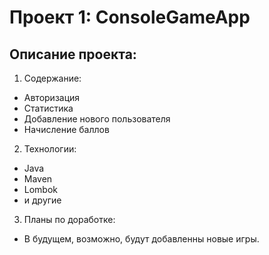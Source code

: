 # Проект 1: ConsoleGameApp

## Описание проекта:
1. Содержание:
  * Авторизация
  * Статистика
  * Добавление нового пользователя
  * Начисление баллов
2. Технологии:
  * Java
  * Maven
  * Lombok
  * и другие
3. Планы по доработке:
  * В будущем, возможно, будут добавленны новые игры.
